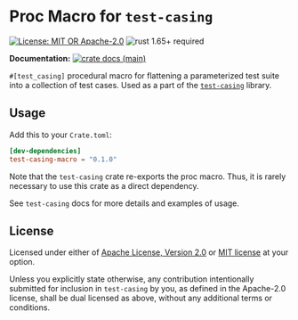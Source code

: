 # Proc Macro for `test-casing`

[![License: MIT OR Apache-2.0](https://img.shields.io/badge/License-MIT%2FApache--2.0-blue)](https://github.com/slowli/test-casing#license)
![rust 1.65+ required](https://img.shields.io/badge/rust-1.65+-blue.svg?label=Required%20Rust)

**Documentation:**
[![crate docs (main)](https://img.shields.io/badge/main-yellow.svg?label=docs)](https://slowli.github.io/test-casing/test_casing_macro/)

`#[test_casing]` procedural macro for flattening a parameterized test suite into 
a collection of test cases. Used as a part of the [`test-casing`] library.

## Usage

Add this to your `Crate.toml`:

```toml
[dev-dependencies]
test-casing-macro = "0.1.0"
```

Note that the `test-casing` crate re-exports the proc macro. 
Thus, it is rarely necessary to use this crate as a direct dependency.

See `test-casing` docs for more details and examples of usage.

## License

Licensed under either of [Apache License, Version 2.0](LICENSE-APACHE)
or [MIT license](LICENSE-MIT) at your option.

Unless you explicitly state otherwise, any contribution intentionally submitted
for inclusion in `test-casing` by you, as defined in the Apache-2.0 license,
shall be dual licensed as above, without any additional terms or conditions.

[`test-casing`]: https://crates.io/crates/test-casing

